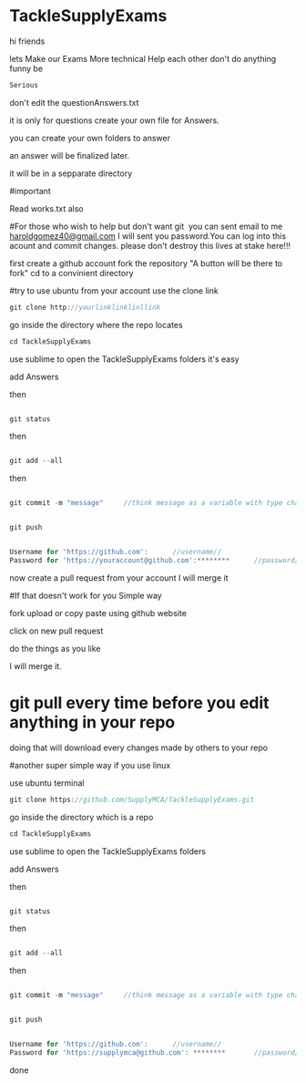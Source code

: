 # TackleSupplyExams

hi friends 

lets Make our Exams More technical
Help each other
don't do anything funny be 


```javascript
Serious
```

don't edit the questionAnswers.txt 

it is only for questions
create your own file for Answers.

you can create your own folders to answer 

an answer 
will be finalized later.


it will be in a sepparate directory


#important

Read works.txt also 


#For those who wish to help but don't want git 
⁠
	you can sent email to me haroldgomez40@gmail.com I will sent you 
	password.You can log into this acount and commit changes.
	please don't destroy this lives at stake here!!!

⁠⁠first
		create a github account
		fork the repository 
		"A button will be there to fork" 
		cd to a convinient directory

#try to use ubuntu 
from your account 
use the clone link

```javascript
git clone http://yourlinklinklinllink
```
go inside the directory where the repo locates

```javascript
cd TackleSupplyExams
```
use sublime to open the TackleSupplyExams folders it's easy

add Answers

then

```javascript

git status

```
then

```javascript

git add --all

```

then

```javascript

git commit -m "message"     //think message as a variable with type char you can change it ;)

```


```javascript

git push 

```


```javascript

Username for 'https://github.com':  	//username//
Password for 'https://youraccount@github.com':******** 		//password// 
```


now create a pull request from your account I will merge it 


#If that doesn't work for you Simple way

fork
upload or copy paste using github website

click on new pull request

do the things as you like

I will merge it.

# git pull every time before you edit anything in your repo
 doing that will download every changes made by others to your repo

#another super simple way if you use linux

use ubuntu terminal


```javascript
git clone https://github.com/SupplyMCA/TackleSupplyExams.git
```
go inside the directory which is  a repo

```javascript
cd TackleSupplyExams
```

use sublime to open the TackleSupplyExams folders

add Answers

then

```javascript

git status

```
then

```javascript

git add --all

```

then

```javascript

git commit -m "message"     //think message as a variable with type char you can change it ;)

```

```javascript

git push 

```

```javascript

Username for 'https://github.com':  	//username//
Password for 'https://supplymca@github.com': ********		//password//  //askmepassword
```


done

